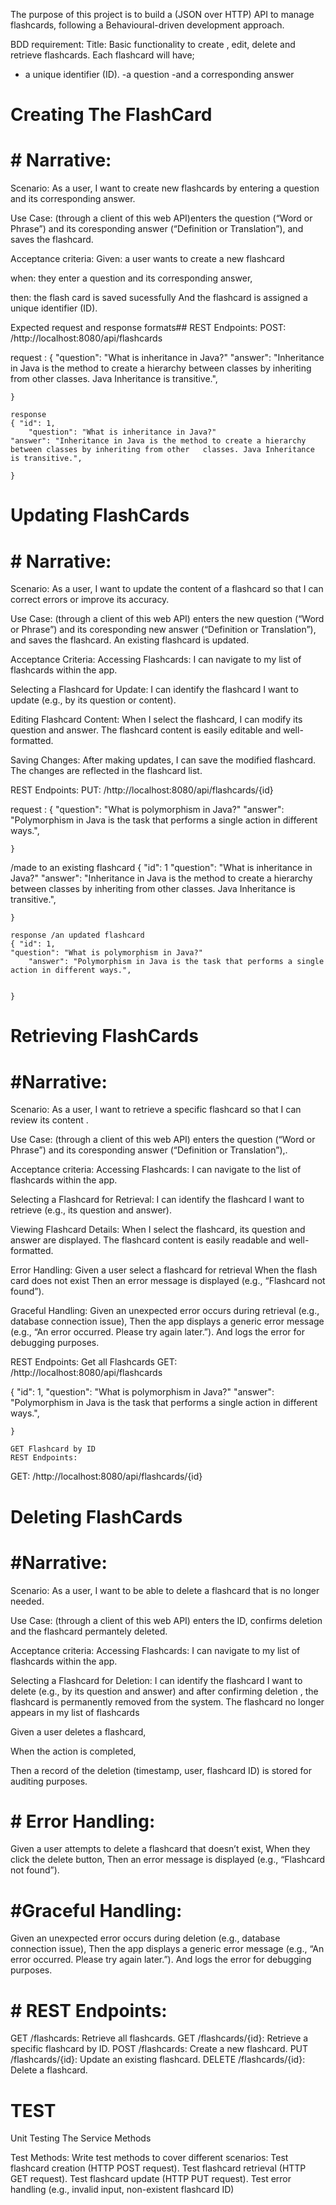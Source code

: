 The purpose of this project is to build a (JSON over HTTP) API to manage flashcards, following a Behavioural-driven development approach.

BDD requirement:
Title:
Basic functionality to create , edit, delete and retrieve flashcards.
Each flashcard will have;
- a unique identifier (ID).
-a question
-and a corresponding answer


# Creating The  FlashCard

# # Narrative:
 Scenario: 
As a user, I want to create new flashcards by entering a question and its corresponding answer.

Use Case: 
(through a client of this web API)enters the question (“Word or Phrase”) and its coresponding answer (“Definition or Translation”), and saves the flashcard.

Acceptance criteria:
Given: a user wants to create a new flashcard

when: they enter a question and its corresponding answer,

then: the flash card is saved sucessfully
And the flashcard is assigned a unique identifier (ID).

Expected request and response formats##
REST Endpoints:
POST: /http://localhost:8080/api/flashcards

request : { "question": "What is inheritance in Java?"
    "answer": "Inheritance in Java is the method to create a hierarchy between classes by inheriting from other   classes. Java Inheritance is transitive.",
   
    }

    response
    { "id": 1,
        "question": "What is inheritance in Java?"
    "answer": "Inheritance in Java is the method to create a hierarchy between classes by inheriting from other   classes. Java Inheritance is transitive.",
   
    }

# Updating FlashCards
# # Narrative:
Scenario: As a user, I want to update the content of a flashcard so that I can correct errors or improve its accuracy.

Use Case: (through a client of this web API) enters the new question (“Word or Phrase”) and its coresponding new answer (“Definition or Translation”), and saves the flashcard. An existing flashcard is updated.

Acceptance Criteria:
Accessing Flashcards:
I can navigate to my list of flashcards within the app.

Selecting a Flashcard for Update:
I can identify the flashcard I want to update (e.g., by its question or content).

Editing Flashcard Content:
When I select the flashcard, I can modify its question and answer.
The flashcard content is easily editable and well-formatted.

Saving Changes:
After making updates, I can save the modified flashcard.
The changes are reflected in the flashcard list.

REST Endpoints:
PUT: /http://localhost:8080/api/flashcards/{id}

request  : 
 { 
    "question": "What is polymorphism in Java?"
        "answer": "Polymorphism in Java is the task that performs a single action in different ways.",
    
   
    }
/made to an existing flashcard
{ "id": 1
    "question": "What is inheritance in Java?"
    "answer": "Inheritance in Java is the method to create a hierarchy between classes by inheriting from other   classes. Java Inheritance is transitive.",
   
    }

    response /an updated flashcard
    { "id": 1,
    "question": "What is polymorphism in Java?"
        "answer": "Polymorphism in Java is the task that performs a single action in different ways.",
    
   
    }

# Retrieving FlashCards
# #Narrative:
Scenario: As a user, I want to retrieve a specific flashcard so that I can review its content .

Use Case: (through a client of this web API) enters the question (“Word or Phrase”) and its coresponding answer (“Definition or Translation”),.

Acceptance criteria:
Accessing Flashcards: I can navigate to the list of flashcards within the app.

Selecting a Flashcard for Retrieval: I can identify the flashcard I want to retrieve (e.g., its question and answer).

Viewing Flashcard Details: When I select the flashcard, its question and answer are displayed.
The flashcard content is easily readable and well-formatted.

Error Handling:
Given a user select a flashcard for retrieval
When the flash card does not exist
Then an error message is displayed (e.g., “Flashcard not found”).

Graceful Handling:
Given an unexpected error occurs during retrieval (e.g., database connection issue),
Then the app displays a generic error message (e.g., “An error occurred. Please try again later.”).
And logs the error for debugging purposes.

REST Endpoints:
Get all Flashcards
GET: /http://localhost:8080/api/flashcards

{ "id": 1,
    "question": "What is polymorphism in Java?"
        "answer": "Polymorphism in Java is the task that performs a single action in different ways.",
    
   
    }

    GET Flashcard by ID
    REST Endpoints:
GET:  /http://localhost:8080/api/flashcards/{id}

# Deleting FlashCards
# #Narrative:
Scenario: As a user, I want to be able to delete a flashcard that is no longer needed.

Use Case: (through a client of this web API) enters the ID, confirms deletion and the flashcard permantely deleted.

Acceptance criteria:
Accessing Flashcards: I can navigate to my list of flashcards within the app.

Selecting a Flashcard for Deletion: I can identify the flashcard I want to delete (e.g., by its question and answer) and after confirming deletion , the flashcard is permanently removed from the system.
The flashcard no longer appears in my list of flashcards

Given a user deletes a flashcard,

When the action is completed,

Then a record of the deletion (timestamp, user, flashcard ID) is stored for auditing purposes.

# # Error Handling:
Given a user attempts to delete a flashcard that doesn’t exist,
When they click the delete button,
Then an error message is displayed (e.g., “Flashcard not found”).

# #Graceful Handling:
Given an unexpected error occurs during deletion (e.g., database connection issue),
Then the app displays a generic error message (e.g., “An error occurred. Please try again later.”).
And logs the error for debugging purposes.


# # REST Endpoints:
GET /flashcards: Retrieve all flashcards.
GET /flashcards/{id}: Retrieve a specific flashcard by ID.
POST /flashcards: Create a new flashcard.
PUT /flashcards/{id}: Update an existing flashcard.
DELETE /flashcards/{id}: Delete a flashcard.

# TEST
Unit Testing The Service Methods

Test Methods:
Write test methods to cover different scenarios:
Test flashcard creation (HTTP POST request).
Test flashcard retrieval (HTTP GET request).
Test flashcard update (HTTP PUT request).
Test error handling (e.g., invalid input, non-existent flashcard ID)
